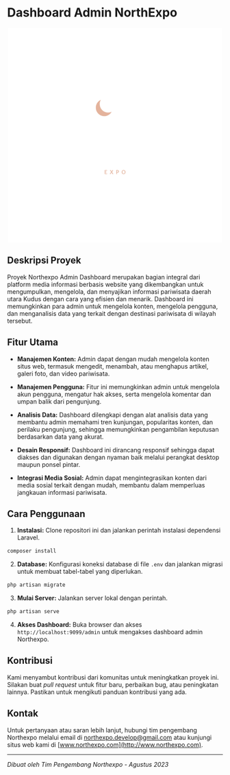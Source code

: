 # Dashboard Admin NorthExpo 

<center><img src="https://github.com/arilchasan/Dashboard-Admin-NorthExpo/blob/develop/public/assets/img/logo-light.png" alt="Logo Northexpo" width="500" height="500" style="display: flex; justify-content: center; align-items: center;"> </center>


## Deskripsi Proyek

Proyek Northexpo Admin Dashboard merupakan bagian integral dari platform media informasi berbasis website yang dikembangkan untuk mengumpulkan, mengelola, dan menyajikan informasi pariwisata daerah utara Kudus dengan cara yang efisien dan menarik. Dashboard ini memungkinkan para admin untuk mengelola konten, mengelola pengguna, dan menganalisis data yang terkait dengan destinasi pariwisata di wilayah tersebut.

## Fitur Utama

- **Manajemen Konten:** Admin dapat dengan mudah mengelola konten situs web, termasuk mengedit, menambah, atau menghapus artikel, galeri foto, dan video pariwisata.

- **Manajemen Pengguna:** Fitur ini memungkinkan admin untuk mengelola akun pengguna, mengatur hak akses, serta mengelola komentar dan umpan balik dari pengunjung.

- **Analisis Data:** Dashboard dilengkapi dengan alat analisis data yang membantu admin memahami tren kunjungan, popularitas konten, dan perilaku pengunjung, sehingga memungkinkan pengambilan keputusan berdasarkan data yang akurat.

- **Desain Responsif:** Dashboard ini dirancang responsif sehingga dapat diakses dan digunakan dengan nyaman baik melalui perangkat desktop maupun ponsel pintar.

- **Integrasi Media Sosial:** Admin dapat mengintegrasikan konten dari media sosial terkait dengan mudah, membantu dalam memperluas jangkauan informasi pariwisata.

## Cara Penggunaan

1. **Instalasi:** Clone repositori ini dan jalankan perintah instalasi dependensi Laravel.
```bash
composer install
```

2. **Database:** Konfigurasi koneksi database di file `.env` dan jalankan migrasi untuk membuat tabel-tabel yang diperlukan.
```bash
php artisan migrate
```

3. **Mulai Server:** Jalankan server lokal dengan perintah.
```bash
php artisan serve
```

4. **Akses Dashboard:** Buka browser dan akses `http://localhost:9099/admin` untuk mengakses dashboard admin Northexpo.

## Kontribusi

Kami menyambut kontribusi dari komunitas untuk meningkatkan proyek ini. Silakan buat _pull request_ untuk fitur baru, perbaikan bug, atau peningkatan lainnya. Pastikan untuk mengikuti panduan kontribusi yang ada.

## Kontak

Untuk pertanyaan atau saran lebih lanjut, hubungi tim pengembang Northexpo melalui email di [northexpo.develop@gmail.com](mailto:northexpo.develop@gmail.com) atau kunjungi situs web kami di [www.northexpo.com](http://www.northexpo.com).

---

_Dibuat oleh Tim Pengembang Northexpo - Agustus 2023_

